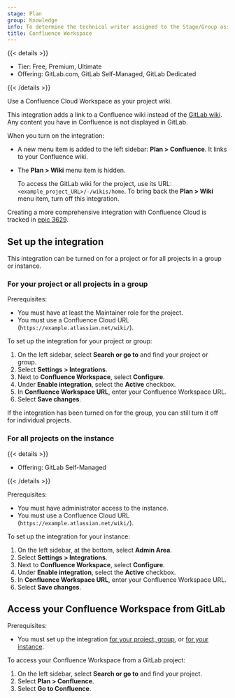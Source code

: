 ```yaml
---
stage: Plan
group: Knowledge
info: To determine the technical writer assigned to the Stage/Group associated with this page, see https://handbook.gitlab.com/handbook/product/ux/technical-writing/#assignments
title: Confluence Workspace
---
```


{{< details >}}

- Tier: Free, Premium, Ultimate
- Offering: GitLab.com, GitLab Self-Managed, GitLab Dedicated

{{< /details >}}

Use a Confluence Cloud Workspace as your project wiki.

This integration adds a link to a Confluence wiki instead of the [GitLab wiki](../wiki/_index.md).
Any content you have in Confluence is not displayed in GitLab.

When you turn on the integration:

- A new menu item is added to the left sidebar: **Plan > Confluence**.
  It links to your Confluence wiki.
- The **Plan > Wiki** menu item is hidden.

  To access the GitLab wiki for the project, use its URL:
`<example_project_URL>/-/wikis/home`.
  To bring back the **Plan > Wiki** menu item, turn off this integration.

Creating a more comprehensive integration with Confluence Cloud is tracked in
[epic 3629](https://gitlab.com/groups/gitlab-org/-/epics/3629).

## Set up the integration

This integration can be turned on for a project or for all projects in a group or instance.

### For your project or all projects in a group

Prerequisites:

- You must have at least the Maintainer role for the project.
- You must use a Confluence Cloud URL (`https://example.atlassian.net/wiki/`).

To set up the integration for your project or group:

1. On the left sidebar, select **Search or go to** and find your project or group.
1. Select **Settings > Integrations**.
1. Next to **Confluence Workspace**, select **Configure**.
1. Under **Enable integration**, select the **Active** checkbox.
1. In **Confluence Workspace URL**, enter your Confluence Workspace URL.
1. Select **Save changes**.

If the integration has been turned on for the group, you can still turn it off for individual projects.

### For all projects on the instance

{{< details >}}

- Offering: GitLab Self-Managed

{{< /details >}}

Prerequisites:

- You must have administrator access to the instance.
- You must use a Confluence Cloud URL (`https://example.atlassian.net/wiki/`).

To set up the integration for your instance:

1. On the left sidebar, at the bottom, select **Admin Area**.
1. Select **Settings > Integrations**.
1. Next to **Confluence Workspace**, select **Configure**.
1. Under **Enable integration**, select the **Active** checkbox.
1. In **Confluence Workspace URL**, enter your Confluence Workspace URL.
1. Select **Save changes**.

## Access your Confluence Workspace from GitLab

Prerequisites:

- You must set up the integration [for your project, group](#for-your-project-or-all-projects-in-a-group),
  or [for your instance](#for-all-projects-on-the-instance).

To access your Confluence Workspace from a GitLab project:

1. On the left sidebar, select **Search or go to** and find your project.
1. Select **Plan > Confluence**.
1. Select **Go to Confluence**.
